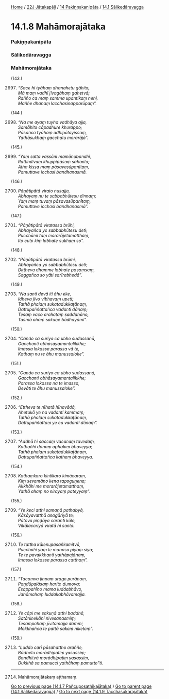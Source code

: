 
[Home](/) / [22J Jātakapāḷi](/tipitaka/22J.md) / [14 Pakiṇṇakanipāta](/tipitaka/22J/14.md) / [14.1 Sālikedāravagga](/tipitaka/22J/14/14.1.md)

# 14.1.8 Mahāmorajātaka

### Pakiṇṇakanipāta

### Sālikedāravagga

### Mahāmorajātaka

(143.)

2697. _“Sace hi tyāhaṃ dhanahetu gāhito,_  
_Mā maṃ vadhī jīvagāhaṃ gahetvā;_  
_Rañño ca maṃ samma upantikaṃ nehi,_  
_Maññe dhanaṃ lacchasinapparūpaṃ”._  


(144.)

2698. _“Na me ayaṃ tuyha vadhāya ajja,_  
_Samāhito cāpadhure khurappo;_  
_Pāsañca tyāhaṃ adhipātayissaṃ,_  
_Yathāsukhaṃ gacchatu morarājā”._  


(145.)

2699. _“Yaṃ satta vassāni mamānubandhi,_  
_Rattindivaṃ khuppipāsaṃ sahanto;_  
_Atha kissa maṃ pāsavasūpanītaṃ,_  
_Pamuttave icchasi bandhanasmā._  


(146.)

2700. _Pāṇātipātā virato nusajja,_  
_Abhayaṃ nu te sabbabhūtesu dinnaṃ;_  
_Yaṃ maṃ tuvaṃ pāsavasūpanītaṃ,_  
_Pamuttave icchasi bandhanasmā”._  


(147.)

2701. _“Pāṇātipātā viratassa brūhi,_  
_Abhayañca yo sabbabhūtesu deti;_  
_Pucchāmi taṃ morarājetamatthaṃ,_  
_Ito cuto kiṃ labhate sukhaṃ so”._  


(148.)

2702. _“Pāṇātipātā viratassa brūmi,_  
_Abhayañca yo sabbabhūtesu deti;_  
_Diṭṭheva dhamme labhate pasaṃsaṃ,_  
_Saggañca so yāti sarīrabhedā”._  


(149.)

2703. _“Na santi devā iti āhu eke,_  
_Idheva jīvo vibhavaṃ upeti;_  
_Tathā phalaṃ sukatadukkaṭānaṃ,_  
_Dattupaññattañca vadanti dānaṃ;_  
_Tesaṃ vaco arahataṃ saddahāno,_  
_Tasmā ahaṃ sakuṇe bādhayāmi”._  


(150.)

2704. _“Cando ca suriyo ca ubho sudassanā,_  
_Gacchanti obhāsayamantalikkhe;_  
_Imassa lokassa parassa vā te,_  
_Kathaṃ nu te āhu manussaloke”._  


(151.)

2705. _“Cando ca suriyo ca ubho sudassanā,_  
_Gacchanti obhāsayamantalikkhe;_  
_Parassa lokassa na te imassa,_  
_Devāti te āhu manussaloke”._  


(152.)

2706. _“Ettheva te nīhatā hīnavādā,_  
_Ahetukā ye na vadanti kammaṃ;_  
_Tathā phalaṃ sukatadukkaṭānaṃ,_  
_Dattupaññattaṃ ye ca vadanti dānaṃ”._  


(153.)

2707. _“Addhā hi saccaṃ vacanaṃ tavedaṃ,_  
_Kathañhi dānaṃ aphalaṃ bhaveyya;_  
_Tathā phalaṃ sukatadukkaṭānaṃ,_  
_Dattupaññattañca kathaṃ bhaveyya._  


(154.)

2708. _Kathaṃkaro kintikaro kimācaraṃ,_  
_Kiṃ sevamāno kena tapoguṇena;_  
_Akkhāhi me morarājetamatthaṃ,_  
_Yathā ahaṃ no nirayaṃ pateyyaṃ”._  


(155.)

2709. _“Ye keci atthi samaṇā pathabyā,_  
_Kāsāyavatthā anagāriyā te;_  
_Pātova piṇḍāya caranti kāle,_  
_Vikālacariyā viratā hi santo._  


(156.)

2710. _Te tattha kālenupasaṅkamitvā,_  
_Pucchāhi yaṃ te manaso piyaṃ siyā;_  
_Te te pavakkhanti yathāpajānaṃ,_  
_Imassa lokassa parassa catthaṃ”._  


(157.)

2711. _“Tacaṃva jiṇṇaṃ urago purāṇaṃ,_  
_Paṇḍūpalāsaṃ harito dumova;_  
_Esappahīno mama luddabhāvo,_  
_Jahāmahaṃ luddakabhāvamajja._  


(158.)

2712. _Ye cāpi me sakuṇā atthi baddhā,_  
_Satāninekāni nivesanasmiṃ;_  
_Tesampahaṃ jīvitamajja dammi,_  
_Mokkhañca te pattā sakaṃ niketaṃ”._  


(159.)

2713. _“Luddo carī pāsahattho araññe,_  
_Bādhetu morādhipatiṃ yasassiṃ;_  
_Bandhitvā morādhipatiṃ yasassiṃ,_  
_Dukkhā sa pamucci yathāhaṃ pamutto”ti._  


---

2714. Mahāmorajātakaṃ aṭṭhamaṃ.



[Go to previous page (14.1.7 Pañcuposathikajātaka)](/tipitaka/22J/14/14.1/14.1.7.md) / [Go to parent page (14.1 Sālikedāravagga)](/tipitaka/22J/14/14.1.md) / [Go to next page (14.1.9 Tacchasūkarajātaka)](/tipitaka/22J/14/14.1/14.1.9.md)


